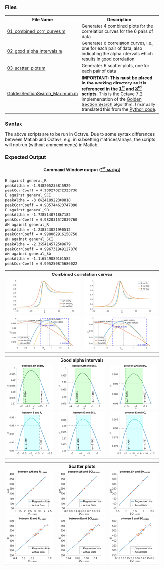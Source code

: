 <h3>Files</h3>
<table>
  <tr><th>File Name</th><th>Description</th></tr>
  <tr><td><a href=01_combined_corr_curves.m>01_combined_corr_curves.m</a></td><td>Generates 4 combined plots for the correlation curves for the 6 pairs of data</td></tr>
  <tr><td><a href=02_good_alpha_intervals.m>02_good_alpha_intervals.m</a></td><td>Generates 6 correlation curves, i.e., one for each pair of data, also indicating the alpha intervals which results in good correlation</td></tr>
  <tr><td><a href=03_scatter_plots.m>03_scatter_plots.m</a></td><td>Generates 6 scatter plots, one for each pair of data</td></tr>
  <tr><td><a href=GoldenSectionSearch_Maximum.m>GoldenSectionSearch_Maximum.m</a></td><td><b>IMPORTANT: This must be placed in the working directory as it is referenced in the <a href=01_combined_corr_curves.m>1<sup>st</sup></a> and <a href=03_scatter_plots.m>3<sup>rd</sup></a> scripts.</b> This is the Octave 7.2 implementation of the <a href="https://en.wikipedia.org/wiki/Golden-section_search">Golden Section Search</a> algorithm. I manually translated this from the <a href="https://en.wikipedia.org/wiki/Golden-section_search">Python code</a>.</td></tr>
</table>
<h3>Syntax</h3>
<p>The above scripts are to be run in Octave. Due to some syntax differences between Matlab and Octave, e.g. in subsetting matrices/arrays, the scripts will not run (without ammendments) in Matlab.</p>
<h3>Expected Output</h3>
<h4 align=center>Command Window output (<a href=01_combined_corr_curves.m>1<sup>st</sup> script</a>)</h4>

```
E against general_R
peakAlpha = -1.948205235815929
peakCorrCoeff = 0.989278272323736
E against general_SCI
peakAlpha = -3.662418922308818
peakCorrCoeff = 0.985744623747090
E against general_SO
peakAlpha = -1.728514071867182
peakCorrCoeff = 0.982031572039760
ΔH against general_R
peakAlpha = -1.238343021990512
peakCorrCoeff = 0.998062916158750
ΔH against general_SCI
peakAlpha = -2.355414572508679
peakCorrCoeff = 0.996731969127876
ΔH against general_SO
peakAlpha = -1.116549089101582
peakCorrCoeff = 0.995250875686022
```

<table>
  <tr><th colspan=2>Combined correlation curves</th></tr>
  <tr>
    <td><img src="imgs/01_comb_ccurves_DH_indices_FAR_WIDE.png"></td>
    <td><img src="imgs/01_comb_ccurves_E_indices_FAR_WIDE.png"></td>
  </tr>
  <tr>
    <td><img src="imgs/01_comb_ccurves_DH_indices_NEAR_WIDE.png"></td>
    <td><img src="imgs/01_comb_ccurves_E_indices_NEAR_WIDE.png"></td>
  </tr>
</table>
<table>
  <tr><th colspan=3>Good alpha intervals</th></tr>
  <tr>
    <td><img src="imgs/02_good_a_intervals_DH_R_a.png"></td>
    <td><img src="imgs/02_good_a_intervals_DH_SCI_a.png"></td>
    <td><img src="imgs/02_good_a_intervals_DH_SO_a.png"></td>
  </tr>
  <tr>
    <td><img src="imgs/02_good_a_intervals_E_R_a.png"></td>
    <td><img src="imgs/02_good_a_intervals_E_SCI_a.png"></td>
    <td><img src="imgs/02_good_a_intervals_E_SO_a.png"></td>
  </tr>
</table>
<table>
  <tr><th colspan=3>Scatter plots</th></tr>
  <tr>
    <td><img src="imgs/03_scatter_DH_R.png"></td>
    <td><img src="imgs/03_scatter_DH_SCI.png"></td>
    <td><img src="imgs/03_scatter_DH_SO.png"></td>
  </tr>
  <tr>
    <td><img src="imgs/03_scatter_E_R.png"></td>
    <td><img src="imgs/03_scatter_E_SCI.png"></td>
    <td><img src="imgs/03_scatter_E_SO.png"></td>
  </tr>
</table>
